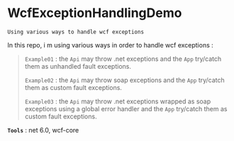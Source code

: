 # WcfExceptionHandlingDemo
```
Using various ways to handle wcf exceptions
```

In this repo, i m using various ways in order to handle wcf exceptions :
>
> `Example01` : the `Api` may throw .net exceptions and the `App` try/catch them as unhandled fault exceptions.
>
> `Example02` : the `Api` may throw soap exceptions and the `App` try/catch them as custom fault exceptions.
>
>`Example03` : the `Api` may throw .net exceptions wrapped as soap exceptions using a global error handler and the `App` try/catch them as custom fault exceptions.

**`Tools`** : net 6.0, wcf-core